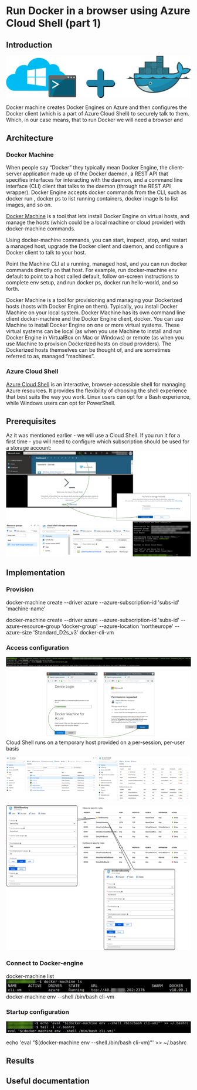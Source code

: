 # Run Docker in a browser using Azure Cloud Shell (part 1)

## Introduction
![](/images/docker-azure-cli/arch.png)

Docker machine creates Docker Engines on Azure and then configures the Docker client (which is a part of Azure Cloud Shell) to securely talk to them. Which, in our case means, that to run Docker we will need a browser and  

## Architecture

### Docker Machine

When people say “Docker” they typically mean Docker Engine, the client-server application made up of the Docker daemon, a REST API that specifies interfaces for interacting with the daemon, and a command line interface (CLI) client that talks to the daemon (through the REST API wrapper). Docker Engine accepts docker commands from the CLI, such as docker run <image>, docker ps to list running containers, docker image ls to list images, and so on.

[Docker Machine](https://docs.docker.com/machine/overview/) is a tool that lets install Docker Engine on virtual hosts, and manage the hosts (which could be a local machine or cloud provider) with docker-machine commands. 

Using docker-machine commands, you can start, inspect, stop, and restart a managed host, upgrade the Docker client and daemon, and configure a Docker client to talk to your host.

Point the Machine CLI at a running, managed host, and you can run docker commands directly on that host. For example, run docker-machine env default to point to a host called default, follow on-screen instructions to complete env setup, and run docker ps, docker run hello-world, and so forth.

Docker Machine is a tool for provisioning and managing your Dockerized hosts (hosts with Docker Engine on them). Typically, you install Docker Machine on your local system. Docker Machine has its own command line client docker-machine and the Docker Engine client, docker. You can use Machine to install Docker Engine on one or more virtual systems. These virtual systems can be local (as when you use Machine to install and run Docker Engine in VirtualBox on Mac or Windows) or remote (as when you use Machine to provision Dockerized hosts on cloud providers). The Dockerized hosts themselves can be thought of, and are sometimes referred to as, managed “machines”.

### Azure Cloud Shell
[Azure Cloud Shell](https://docs.microsoft.com/en-us/azure/cloud-shell/overview) is an interactive, browser-accessible shell for managing Azure resources. It provides the flexibility of choosing the shell experience that best suits the way you work. Linux users can opt for a Bash experience, while Windows users can opt for PowerShell.

## Prerequisites
Az it was mentioned earlier - we will use a Cloud Shell. If you run it for a first time - you will need to configure which subscription should be used for a storage account:
![](/images/docker-azure-cli/shell_init.png)
![](/images/docker-azure-cli/shell_init_result.png)

## Implementation
### Provision
docker-machine create --driver azure --azure-subscription-id 'subs-id' 'machine-name'

docker-machine create --driver azure --azure-subscription-id 'subs-id' --azure-resource-group 'docker-group' --azure-location 'northeurope' --azure-size 'Standard_D2s_v3' docker-cli-vm

### Access configuration
![](/images/docker-azure-cli/docker_machine_create.png)
Cloud Shell runs on a temporary host provided on a per-session, per-user basis

![](/images/docker-azure-cli/docker_vm_nsg.png)

![](/images/docker-azure-cli/docker_vm_nsg_new.png)

### Connect to Docker-engine
docker-machine list
![](/images/docker-azure-cli/get_docker_machine_list.png)
docker-machine env --shell /bin/bash cli-vm

### Startup configuration
![](/images/docker-azure-cli/docker_machine_env_startup.png)

echo 'eval "$(docker-machine env --shell /bin/bash cli-vm)"' >> ~/.bashrc

## Results

## Useful documentation

